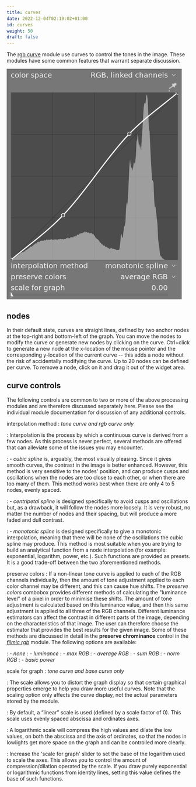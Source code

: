 ```yaml
---
title: curves
date: 2022-12-04T02:19:02+01:00
id: curves
weight: 50
draft: false
---
```


The [rgb curve](../../module-reference/processing-modules/rgb-curve.md) module use curves to control the tones in the image. These modules have some common features that warrant separate discussion.

![curve](./curves/curve.png#w33)

## nodes

In their default state, curves are straight lines, defined by two anchor nodes at the top-right and bottom-left of the graph. You can move the nodes to modify the curve or generate new nodes by clicking on the curve. Ctrl+click to generate a new node at the x-location of the mouse pointer and the corresponding y-location of the current curve -- this adds a node without the risk of accidentally modifying the curve. Up to 20 nodes can be defined per curve. To remove a node, click on it and drag it out of the widget area.

## curve controls

The following controls are common to two or more of the above processing modules and are therefore discussed separately here. Please see the individual module documentation for discussion of any additional controls.

interpolation method
: _tone curve and rgb curve only_

: Interpolation is the process by which a continuous curve is derived from a few nodes. As this process is never perfect, several methods are offered that can alleviate some of the issues you may encounter.

: - _cubic spline_ is, arguably, the most visually pleasing. Since it gives smooth curves, the contrast in the image is better enhanced. However, this method is very sensitive to the nodes' position, and can produce cusps and oscillations when the nodes are too close to each other, or when there are too many of them. This method works best when there are only 4 to 5 nodes, evenly spaced.

: - _centripetal spline_ is designed specifically to avoid cusps and oscillations but, as a drawback, it will follow the nodes more loosely. It is very robust, no matter the number of nodes and their spacing, but will produce a more faded and dull contrast.

: - _monotonic spline_ is designed specifically to give a monotonic interpolation, meaning that there will be none of the oscillations the cubic spline may produce. This method is most suitable when you are trying to build an analytical function from a node interpolation (for example: exponential, logarithm, power, etc.). Such functions are provided as presets. It is a good trade-off between the two aforementioned methods.

preserve colors
: If a non-linear tone curve is applied to each of the RGB channels individually, then the amount of tone adjustment applied to each color channel may be different, and this can cause hue shifts. The _preserve colors_ combobox provides different methods of calculating the "luminance level" of a pixel in order to minimise these shifts. The amount of tone adjustment is calculated based on this luminance value, and then this same adjustment is applied to all three of the RGB channels. Different luminance estimators can affect the contrast in different parts of the image, depending on the characteristics of that image. The user can therefore choose the estimator that provides the best results for the given image. Some of these methods are discussed in detail in the **preserve chrominance** control in the [_filmic rgb_](../../module-reference/processing-modules/filmic-rgb.md) module. The following options are available:

: - _none_
: - _luminance_
: - _max RGB_
: - _average RGB_
: - _sum RGB_
: - _norm RGB_
: - _basic power_

scale for graph
: _tone curve and base curve only_

: The scale allows you to distort the graph display so that certain graphical properties emerge to help you draw more useful curves. Note that the scaling option only affects the curve display, not the actual parameters stored by the module.

: By default, a “linear” scale is used (defined by a scale factor of 0). This scale uses evenly spaced abscissa and ordinates axes.

: A logarithmic scale will compress the high values and dilate the low values, on both the abscissa and the axis of ordinates, so that the nodes in lowlights get more space on the graph and can be controlled more clearly.

: Increase the 'scale for graph' slider to set the base of the logarithm used to scale the axes. This allows you to control the amount of compression/dilation operated by the scale. If you draw purely exponential or logarithmic functions from identity lines, setting this value defines the base of such functions.
